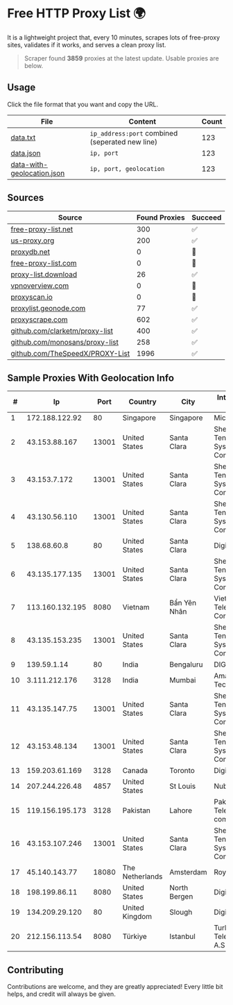 
# Free HTTP Proxy List 🌍

It is a lightweight project that, every 10 minutes, scrapes lots of free-proxy sites, validates if it works, and serves a clean proxy list.


> Scraper found **3859** proxies at the latest update. Usable proxies are below.

## Usage

Click the file format that you want and copy the URL.


|File|Content|Count|
|----|-------|-----|
|[data.txt](https://raw.githubusercontent.com/themiralay/Proxy-List-World/master/data.txt)|`ip_address:port` combined (seperated new line)|123|
|[data.json](https://raw.githubusercontent.com/themiralay/Proxy-List-World/master/data.json)|`ip, port`|123|
|[data-with-geolocation.json](https://raw.githubusercontent.com/themiralay/Proxy-List-World/master/data-with-geolocation.json)|`ip, port, geolocation`|123|

## Sources

|Source|Found Proxies|Succeed|
|------|-------------|-------|
|[free-proxy-list.net](https://free-proxy-list.net)|300|✅|
|[us-proxy.org](https://www.us-proxy.org)|200|✅|
|[proxydb.net](http://proxydb.net)|0|🚫|
|[free-proxy-list.com](https://free-proxy-list.com/?page=&port=&type%5B%5D=http&type%5B%5D=https&up_time=0&search=Search)|0|🚫|
|[proxy-list.download](https://www.proxy-list.download/HTTP)|26|✅|
|[vpnoverview.com](https://vpnoverview.com/privacy/anonymous-browsing/free-proxy-servers)|0|🚫|
|[proxyscan.io](https://www.proxyscan.io)|0|🚫|
|[proxylist.geonode.com](https://proxylist.geonode.com/api/proxy-list?limit=300&page=1&sort_by=lastChecked&sort_type=desc&protocols=http,https)|77|✅|
|[proxyscrape.com](https://api.proxyscrape.com/v2/?request=displayproxies&protocol=http&timeout=10000&country=all&ssl=all&anonymity=all)|602|✅|
|[github.com/clarketm/proxy-list](https://raw.githubusercontent.com/clarketm/proxy-list/master/proxy-list-raw.txt)|400|✅|
|[github.com/monosans/proxy-list](https://raw.githubusercontent.com/monosans/proxy-list/main/proxies/http.txt)|258|✅|
|[github.com/TheSpeedX/PROXY-List](https://raw.githubusercontent.com/TheSpeedX/PROXY-List/master/http.txt)|1996|✅|


## Sample Proxies With Geolocation Info

|#|Ip|Port|Country|City|Internet Service Provider|
|-|--|----|-------|----|-------------------------|
|1|172.188.122.92|80|Singapore|Singapore|Microsoft|
|2|43.153.88.167|13001|United States|Santa Clara|Shenzhen Tencent Computer Systems Company Limited|
|3|43.153.7.172|13001|United States|Santa Clara|Shenzhen Tencent Computer Systems Company Limited|
|4|43.130.56.110|13001|United States|Santa Clara|Shenzhen Tencent Computer Systems Company Limited|
|5|138.68.60.8|80|United States|Santa Clara|DigitalOcean, LLC|
|6|43.135.177.135|13001|United States|Santa Clara|Shenzhen Tencent Computer Systems Company Limited|
|7|113.160.132.195|8080|Vietnam|Bẩn Yên Nhân|VietNam Post and Telecom Corporation|
|8|43.135.153.235|13001|United States|Santa Clara|Shenzhen Tencent Computer Systems Company Limited|
|9|139.59.1.14|80|India|Bengaluru|DIGITALOCEAN|
|10|3.111.212.176|3128|India|Mumbai|Amazon Technologies Inc.|
|11|43.135.147.75|13001|United States|Santa Clara|Shenzhen Tencent Computer Systems Company Limited|
|12|43.153.48.134|13001|United States|Santa Clara|Shenzhen Tencent Computer Systems Company Limited|
|13|159.203.61.169|3128|Canada|Toronto|DigitalOcean, LLC|
|14|207.244.226.48|4857|United States|St Louis|Nubes, LLC|
|15|119.156.195.173|3128|Pakistan|Lahore|Pakistan Telecommuication company limited|
|16|43.153.107.246|13001|United States|Santa Clara|Shenzhen Tencent Computer Systems Company Limited|
|17|45.140.143.77|18080|The Netherlands|Amsterdam|RoyaleHosting BV|
|18|198.199.86.11|8080|United States|North Bergen|DigitalOcean, LLC|
|19|134.209.29.120|80|United Kingdom|Slough|DigitalOcean, LLC|
|20|212.156.113.54|8080|Türkiye|Istanbul|Turk Telekomunikasyon A.S|



## Contributing

Contributions are welcome, and they are greatly appreciated! Every
little bit helps, and credit will always be given.


